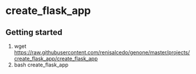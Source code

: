 # create_flask_app

## Getting started
1. wget https://raw.githubusercontent.com/renisalcedo/genone/master/projects/create_flask_app/create_flask_app
2. bash create_flask_app